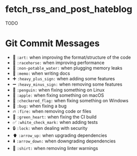 # fetch_rss_and_post_hateblog
TODO

# Git Commit Messages

- 🎨  `:art:` when improving the format/structure of the code
- 🐎  `:racehorse:` when improving performance
- 🚱  `:non-potable_water:` when plugging memory leaks
- 📝  `:memo:` when writing docs
- ➕  `:heavy_plus_sign:` when adding some features
- ➖  `:heavy_minus_sign:` when removing some features
- 🐧  `:penguin:` when fixing something on Linux
- 🍎  `:apple:` when fixing something on macOS
- 🏁  `:checkered_flag:` when fixing something on Windows
- 🐛  `:bug:` when fixing a bug
- 🔥  `:fire:` when removing code or files
- 💚  `:green_heart:` when fixing the CI build
- ✅  `:white_check_mark:` when adding tests
- 🔒  `:lock:` when dealing with security
- ⬆️  `:arrow_up:` when upgrading dependencies
- ⬇️  `:arrow_down:` when downgrading dependencies
- 👕  `:shirt:` when removing linter warnings

